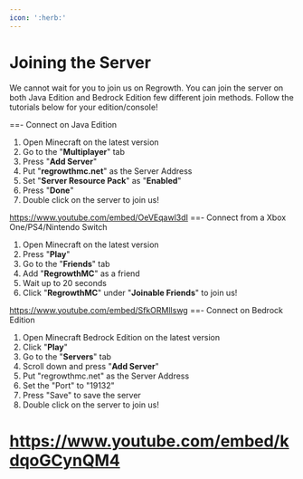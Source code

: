 ```yaml
---
icon: ':herb:'
---
```


# Joining the Server
We cannot wait for you to join us on Regrowth. You can join the server on both Java Edition and Bedrock Edition few different join methods. Follow the tutorials below for your edition/console!

==- Connect on Java Edition
1. Open Minecraft on the latest version
2. Go to the "**Multiplayer**" tab
3. Press "**Add Server**"
4. Put "**regrowthmc.net**" as the Server Address
5. Set "**Server Resource Pack**" as "**Enabled**"
6. Press "**Done**"
7. Double click on the server to join us!

https://www.youtube.com/embed/OeVEqawl3dI
==- Connect from a Xbox One/PS4/Nintendo Switch
1. Open Minecraft on the latest version
2. Press "**Play**"
3. Go to the "**Friends**" tab
4. Add "**RegrowthMC**" as a friend
5. Wait up to 20 seconds
6. Click "**RegrowthMC**" under "**Joinable Friends**" to join us!

https://www.youtube.com/embed/SfkORMllswg
==- Connect on Bedrock Edition
1. Open Minecraft Bedrock Edition on the latest version
2. Click "**Play**"
3. Go to the "**Servers**" tab
4. Scroll down and press "**Add Server**"
5. Put "regrowthmc.net" as the Server Address
6. Set the "Port" to "19132"
7. Press "Save" to save the server
8. Double click on the server to join us!

https://www.youtube.com/embed/kdqoGCynQM4
===
